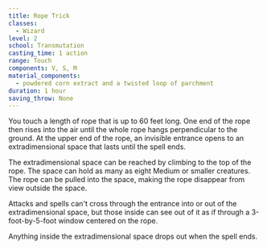 ```yaml
---
title: Rope Trick
classes:
  - Wizard
level: 2
school: Transmutation
casting_time: 1 action
range: Touch
components: V, S, M
material_components:
  - powdered corn extract and a twisted loop of parchment
duration: 1 hour
saving_throw: None
---
```


You touch a length of rope that is up to 60 feet long. One end of the rope then rises into the air until the whole rope hangs perpendicular to the ground. At the upper end of the rope, an invisible entrance opens to an extradimensional space that lasts until the spell ends.

The extradimensional space can be reached by climbing to the top of the rope. The space can hold as many as eight Medium or smaller creatures. The rope can be pulled into the space, making the rope disappear from view outside the space.

Attacks and spells can't cross through the entrance into or out of the extradimensional space, but those inside can see out of it as if through a 3-foot-by-5-foot window centered on the rope.

Anything inside the extradimensional space drops out when the spell ends.
